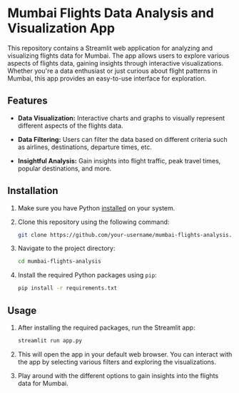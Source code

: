 # Mumbai Flights Data Analysis and Visualization App

This repository contains a Streamlit web application for analyzing and visualizing flights data for Mumbai. The app allows users to explore various aspects of flights data, gaining insights through interactive visualizations. Whether you're a data enthusiast or just curious about flight patterns in Mumbai, this app provides an easy-to-use interface for exploration.



## Features

- **Data Visualization:** Interactive charts and graphs to visually represent different aspects of the flights data.

- **Data Filtering:** Users can filter the data based on different criteria such as airlines, destinations, departure times, etc.

- **Insightful Analysis:** Gain insights into flight traffic, peak travel times, popular destinations, and more.

## Installation

1. Make sure you have Python [installed](https://www.python.org/downloads/) on your system.

2. Clone this repository using the following command:

   ```bash
   git clone https://github.com/your-username/mumbai-flights-analysis.git
   ```

3. Navigate to the project directory:

   ```bash
   cd mumbai-flights-analysis
   ```

4. Install the required Python packages using `pip`:

   ```bash
   pip install -r requirements.txt
   ```

## Usage

1. After installing the required packages, run the Streamlit app:

   ```bash
   streamlit run app.py
   ```

2. This will open the app in your default web browser. You can interact with the app by selecting various filters and exploring the visualizations.

3. Play around with the different options to gain insights into the flights data for Mumbai.




